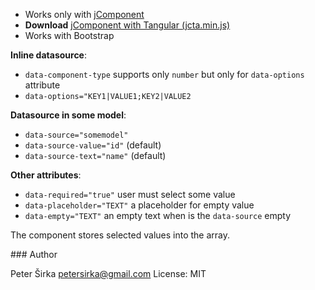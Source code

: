 - Works only with [jComponent](http://jcomponent.org)
- __Download__ [jComponent with Tangular (jcta.min.js)](https://github.com/petersirka/jComponent)
- Works with Bootstrap

__Inline datasource__:

- `data-component-type` supports only `number` but only for `data-options` attribute
- `data-options="KEY1|VALUE1;KEY2|VALUE2`

__Datasource in some model__:

- `data-source="somemodel"`
- `data-source-value="id"` (default)
- `data-source-text="name"` (default)

__Other attributes__:

- `data-required="true"` user must select some value
- `data-placeholder="TEXT"` a placeholder for empty value
- `data-empty="TEXT"` an empty text when is the `data-source` empty

The component stores selected values into the array.

### Author

Peter Širka <petersirka@gmail.com>
License: MIT
